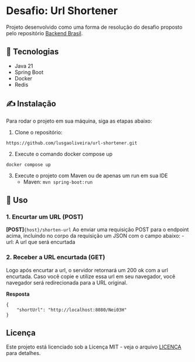 # Desafio: Url Shortener

Projeto desenvolvido como uma forma de resolução do desafio proposto pelo repositório [Backend Brasil](https://github.com/backend-br).

## 🚀  Tecnologias

- Java 21
- Spring Boot
- Docker
- Redis

## ✍  Instalação

Para rodar o projeto em sua máquina, siga as etapas abaixo:

1. Clone o repositório:
```
https://github.com/lusgaoliveira/url-shortener.git
```
   
2. Execute o comando docker compose up
```
docker compose up
```

3. Execute o projeto com Maven ou de apenas um run em sua IDE
    - Maven:
    ```mvn spring-boot:run```


## 📑 Uso 

### 1. Encurtar um URL (POST)
**[POST]**```{host}/shorten-url```
Ao enviar uma requisição POST para o endpoint acima, incluindo no corpo da requisição um JSON com o campo abaixo:
    - url: A url que será encurtada

### 2. Receber a URL encurtada (GET)
Logo após encurtar a url, o servidor retornará um 200 ok com a url encurtada. Caso você copie e utilize essa url em seu navegador, você navegador será redirecionada para a URL original.

**Resposta**
```
{
    "shortUrl": "http://localhost:8080/Nei03H"
}
```

## Licença

Este projeto está licenciado sob a Licença MIT - veja o arquivo [LICENÇA](LICENCE.MD) para detalhes.